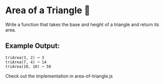 # Area of a Triangle 📐
Write a function that takes the base and height of a triangle and return its area.

## Example Output:
```
triArea(3, 2) ➞ 3
triArea(7, 4) ➞ 14
triArea(10, 10) ➞ 50
```
Check out the implementation in area-of-triangle.js
